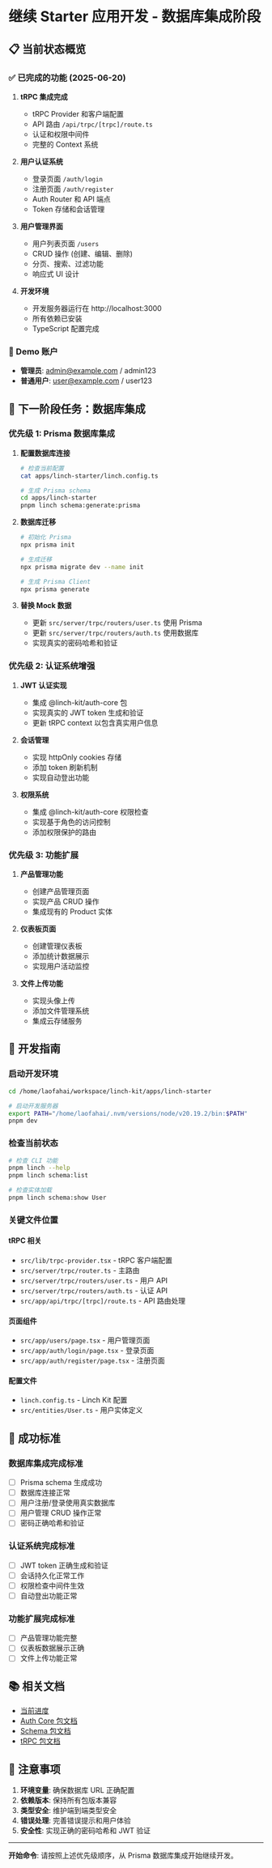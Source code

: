 # 继续 Starter 应用开发 - 数据库集成阶段

## 📋 当前状态概览

### ✅ 已完成的功能 (2025-06-20)

1. **tRPC 集成完成**
   - tRPC Provider 和客户端配置
   - API 路由 `/api/trpc/[trpc]/route.ts`
   - 认证和权限中间件
   - 完整的 Context 系统

2. **用户认证系统**
   - 登录页面 `/auth/login`
   - 注册页面 `/auth/register`
   - Auth Router 和 API 端点
   - Token 存储和会话管理

3. **用户管理界面**
   - 用户列表页面 `/users`
   - CRUD 操作 (创建、编辑、删除)
   - 分页、搜索、过滤功能
   - 响应式 UI 设计

4. **开发环境**
   - 开发服务器运行在 http://localhost:3000
   - 所有依赖已安装
   - TypeScript 配置完成

### 🎯 Demo 账户
- **管理员**: admin@example.com / admin123
- **普通用户**: user@example.com / user123

## 🚀 下一阶段任务：数据库集成

### 优先级 1: Prisma 数据库集成

1. **配置数据库连接**
   ```bash
   # 检查当前配置
   cat apps/linch-starter/linch.config.ts
   
   # 生成 Prisma schema
   cd apps/linch-starter
   pnpm linch schema:generate:prisma
   ```

2. **数据库迁移**
   ```bash
   # 初始化 Prisma
   npx prisma init
   
   # 生成迁移
   npx prisma migrate dev --name init
   
   # 生成 Prisma Client
   npx prisma generate
   ```

3. **替换 Mock 数据**
   - 更新 `src/server/trpc/routers/user.ts` 使用 Prisma
   - 更新 `src/server/trpc/routers/auth.ts` 使用数据库
   - 实现真实的密码哈希和验证

### 优先级 2: 认证系统增强

1. **JWT 认证实现**
   - 集成 @linch-kit/auth-core 包
   - 实现真实的 JWT token 生成和验证
   - 更新 tRPC context 以包含真实用户信息

2. **会话管理**
   - 实现 httpOnly cookies 存储
   - 添加 token 刷新机制
   - 实现自动登出功能

3. **权限系统**
   - 集成 @linch-kit/auth-core 权限检查
   - 实现基于角色的访问控制
   - 添加权限保护的路由

### 优先级 3: 功能扩展

1. **产品管理功能**
   - 创建产品管理页面
   - 实现产品 CRUD 操作
   - 集成现有的 Product 实体

2. **仪表板页面**
   - 创建管理仪表板
   - 添加统计数据展示
   - 实现用户活动监控

3. **文件上传功能**
   - 实现头像上传
   - 添加文件管理系统
   - 集成云存储服务

## 🔧 开发指南

### 启动开发环境
```bash
cd /home/laofahai/workspace/linch-kit/apps/linch-starter

# 启动开发服务器
export PATH="/home/laofahai/.nvm/versions/node/v20.19.2/bin:$PATH"
pnpm dev
```

### 检查当前状态
```bash
# 检查 CLI 功能
pnpm linch --help
pnpm linch schema:list

# 检查实体加载
pnpm linch schema:show User
```

### 关键文件位置

#### tRPC 相关
- `src/lib/trpc-provider.tsx` - tRPC 客户端配置
- `src/server/trpc/router.ts` - 主路由
- `src/server/trpc/routers/user.ts` - 用户 API
- `src/server/trpc/routers/auth.ts` - 认证 API
- `src/app/api/trpc/[trpc]/route.ts` - API 路由处理

#### 页面组件
- `src/app/users/page.tsx` - 用户管理页面
- `src/app/auth/login/page.tsx` - 登录页面
- `src/app/auth/register/page.tsx` - 注册页面

#### 配置文件
- `linch.config.ts` - Linch Kit 配置
- `src/entities/User.ts` - 用户实体定义

## 🎯 成功标准

### 数据库集成完成标准
- [ ] Prisma schema 生成成功
- [ ] 数据库连接正常
- [ ] 用户注册/登录使用真实数据库
- [ ] 用户管理 CRUD 操作正常
- [ ] 密码正确哈希和验证

### 认证系统完成标准
- [ ] JWT token 正确生成和验证
- [ ] 会话持久化正常工作
- [ ] 权限检查中间件生效
- [ ] 自动登出功能正常

### 功能扩展完成标准
- [ ] 产品管理功能完整
- [ ] 仪表板数据展示正确
- [ ] 文件上传功能正常

## 📚 相关文档

- [当前进度](../ai-context/zh/management/current-progress.md)
- [Auth Core 包文档](../ai-context/zh/packages/auth-core.md)
- [Schema 包文档](../ai-context/zh/packages/schema.md)
- [tRPC 包文档](../packages/trpc/README.md)

## 🚨 注意事项

1. **环境变量**: 确保数据库 URL 正确配置
2. **依赖版本**: 保持所有包版本兼容
3. **类型安全**: 维护端到端类型安全
4. **错误处理**: 完善错误提示和用户体验
5. **安全性**: 实现正确的密码哈希和 JWT 验证

---

**开始命令**: 请按照上述优先级顺序，从 Prisma 数据库集成开始继续开发。

